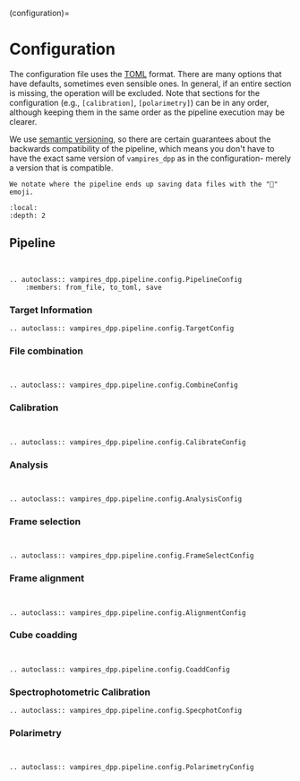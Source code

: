 (configuration)=
# Configuration

The configuration file uses the [TOML](https://toml.io) format. There are many options that have defaults, sometimes even sensible ones. In general, if an entire section is missing, the operation will be excluded. Note that sections for the configuration (e.g., `[calibration]`, `[polarimetry]`) can be in any order, although keeping them in the same order as the pipeline execution may be clearer.

We use [semantic versioning](https://semver.org/), so there are certain guarantees about the backwards compatibility of the pipeline, which means you don't have to have the exact same version of `vampires_dpp` as in the configuration- merely a version that is compatible.

```{admonition} File Outputs
We notate where the pipeline ends up saving data files with the "💾" emoji.
```

```{contents}
:local:
:depth: 2
```

## Pipeline
```{margin} 💾 File Output
‎
```
```{eval-rst}
.. autoclass:: vampires_dpp.pipeline.config.PipelineConfig
    :members: from_file, to_toml, save
```

### Target Information

```{eval-rst}
.. autoclass:: vampires_dpp.pipeline.config.TargetConfig
```

### File combination
```{margin} 💾 File Output
‎
```
```{eval-rst}
.. autoclass:: vampires_dpp.pipeline.config.CombineConfig
```

### Calibration
```{margin} 💾 File Output
‎
```
```{eval-rst}
.. autoclass:: vampires_dpp.pipeline.config.CalibrateConfig
```

### Analysis
```{margin} 💾 File Output
‎
```
```{eval-rst}
.. autoclass:: vampires_dpp.pipeline.config.AnalysisConfig
```

### Frame selection
```{margin} 💾 File Output
‎
```
```{eval-rst}
.. autoclass:: vampires_dpp.pipeline.config.FrameSelectConfig
```

### Frame alignment
```{margin} 💾 File Output
‎
```
```{eval-rst}
.. autoclass:: vampires_dpp.pipeline.config.AlignmentConfig
```


### Cube coadding
```{margin} 💾 File Output
‎
```
```{eval-rst}
.. autoclass:: vampires_dpp.pipeline.config.CoaddConfig
```

### Spectrophotometric Calibration

```{eval-rst}
.. autoclass:: vampires_dpp.pipeline.config.SpecphotConfig
```

### Polarimetry
```{margin} 💾 File Output
‎
```
```{eval-rst}
.. autoclass:: vampires_dpp.pipeline.config.PolarimetryConfig
```

